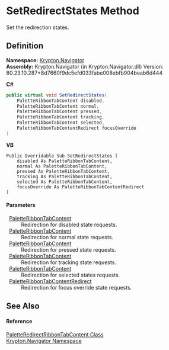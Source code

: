 # SetRedirectStates Method


Set the redirection states.



## Definition
**Namespace:** <a href="a21ac074-d119-3dc6-bd1c-d3a12c0128bc.md">Krypton.Navigator</a>  
**Assembly:** Krypton.Navigator (in Krypton.Navigator.dll) Version: 80.23.10.287+8d7660f9dc5efd033fabe008ebfb904beab6d444

**C#**
``` C#
public virtual void SetRedirectStates(
	PaletteRibbonTabContent disabled,
	PaletteRibbonTabContent normal,
	PaletteRibbonTabContent pressed,
	PaletteRibbonTabContent tracking,
	PaletteRibbonTabContent selected,
	PaletteRibbonTabContentRedirect focusOverride
)
```
**VB**
``` VB
Public Overridable Sub SetRedirectStates ( 
	disabled As PaletteRibbonTabContent,
	normal As PaletteRibbonTabContent,
	pressed As PaletteRibbonTabContent,
	tracking As PaletteRibbonTabContent,
	selected As PaletteRibbonTabContent,
	focusOverride As PaletteRibbonTabContentRedirect
)
```



#### Parameters
<dl><dt>  <a href="b5435b00-56af-8ee5-812c-d97a6c6b5c78.md">PaletteRibbonTabContent</a></dt><dd>Redirection for disabled state requests.</dd><dt>  <a href="b5435b00-56af-8ee5-812c-d97a6c6b5c78.md">PaletteRibbonTabContent</a></dt><dd>Redirection for normal state requests.</dd><dt>  <a href="b5435b00-56af-8ee5-812c-d97a6c6b5c78.md">PaletteRibbonTabContent</a></dt><dd>Redirection for pressed state requests.</dd><dt>  <a href="b5435b00-56af-8ee5-812c-d97a6c6b5c78.md">PaletteRibbonTabContent</a></dt><dd>Redirection for tracking state requests.</dd><dt>  <a href="b5435b00-56af-8ee5-812c-d97a6c6b5c78.md">PaletteRibbonTabContent</a></dt><dd>Redirection for selected states requests.</dd><dt>  <a href="8ca105c4-ec42-e5fe-555c-99fc86a5179f.md">PaletteRibbonTabContentRedirect</a></dt><dd>Redirection for focus override state requests.</dd></dl>

## See Also


#### Reference
<a href="f78d1c94-ccf9-c9bc-85cd-232a8e90b00b.md">PaletteRedirectRibbonTabContent Class</a>  
<a href="a21ac074-d119-3dc6-bd1c-d3a12c0128bc.md">Krypton.Navigator Namespace</a>  
